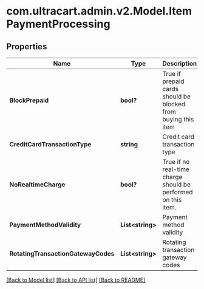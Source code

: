 # com.ultracart.admin.v2.Model.ItemPaymentProcessing
## Properties

Name | Type | Description | Notes
------------ | ------------- | ------------- | -------------
**BlockPrepaid** | **bool?** | True if prepaid cards should be blocked from buying this item | [optional] 
**CreditCardTransactionType** | **string** | Credit card transaction type | [optional] 
**NoRealtimeCharge** | **bool?** | True if no real-time charge should be performed on this item. | [optional] 
**PaymentMethodValidity** | **List&lt;string&gt;** | Payment method validity | [optional] 
**RotatingTransactionGatewayCodes** | **List&lt;string&gt;** | Rotating transaction gateway codes | [optional] 


[[Back to Model list]](../README.md#documentation-for-models) [[Back to API list]](../README.md#documentation-for-api-endpoints) [[Back to README]](../README.md)

